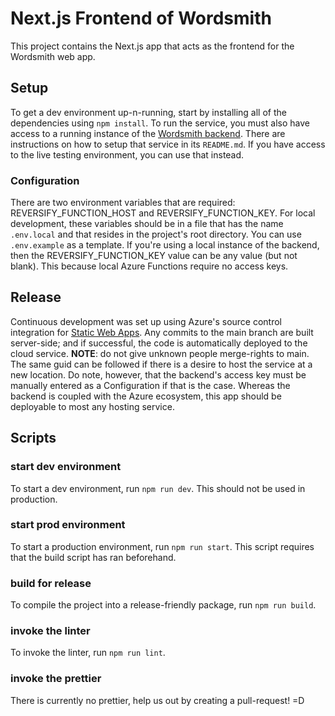 # Next.js Frontend of Wordsmith

This project contains the Next.js app that acts as the frontend for the Wordsmith web app.

## Setup
To get a dev environment up-n-running, start by installing all of the dependencies using `npm install`. To run the service, you must also have access to a running instance of the [Wordsmith backend](https://github.com/htimsdroW/func-reversify). There are instructions on how to setup that service in its `README.md`. If you have access to the live testing environment, you can use that instead.

### Configuration
There are two environment variables that are required: REVERSIFY_FUNCTION_HOST and
REVERSIFY_FUNCTION_KEY. For local development, these variables should be in a file that has the name `.env.local` and that resides in the project's root directory. You can use `.env.example` as a template. If you're using a local instance of the backend, then the REVERSIFY_FUNCTION_KEY value can be any value (but not blank). This because local Azure Functions require no access keys.

## Release

Continuous development was set up using Azure's source control integration for [Static Web Apps](https://learn.microsoft.com/en-us/azure/static-web-apps/deploy-nextjs-hybrid#create-a-static-web-app). Any commits to the main branch are built server-side; and if successful, the code is automatically deployed to the cloud service. **NOTE**: do not give unknown people merge-rights to main. The same guid can be followed if there is a desire to host the service at a new location. Do note, however, that the backend's access key must be manually entered as a Configuration if that is the case. Whereas the backend is coupled with the Azure ecosystem, this app should be deployable to most any hosting service.

## Scripts

### start dev environment
To start a dev environment, run `npm run dev`. This should not be used in production.

### start prod environment
To start a production environment, run `npm run start`. This script requires that the build script has ran beforehand.

### build for release
To compile the project into a release-friendly package, run `npm run build`.

### invoke the linter
To invoke the linter, run `npm run lint`.

### invoke the prettier
There is currently no prettier, help us out by creating a pull-request! =D
